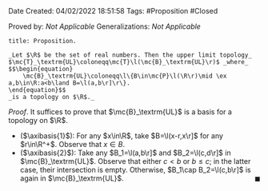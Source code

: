 <br />
<br />

Date Created: 04/02/2022 18:51:58
Tags: #Proposition #Closed 

Proved by: _Not Applicable_
Generalizations: _Not Applicable_

``` ad-Proposition
title: Proposition.

_Let $\R$ be the set of real numbers. Then the upper limit topology_ $\mc{T}_\textrm{UL}\coloneqq\mc{T}\l(\mc{B}_\textrm{UL}\r)$ _where_
$$\begin{equation}
    \mc{B}_\textrm{UL}\coloneqq\l\{B\in\mc{P}\l(\R\r)\mid \ex a,b\in\R:a<b\land B=\l(a,b\r]\r\}.
\end{equation}$$
_is a topology on $\R$._

```

_Proof_. It suffices to prove that $\mc{B}_\textrm{UL}$ is a basis for a topology on $\R$.
* ($\axibasis{1}$): For any $x\in\R$, take $B=\l(x-r,x\r]$ for any $r\in\R^+$. Observe that $x\in B$.
* ($\axibasis{2}$): Take any $B_1=\l(a,b\r]$ and $B_2=\l(c,d\r]$ in $\mc{B}_\textrm{UL}$. Observe that either $c<b$ or $b\leq c$; in the latter case, their intersection is empty. Otherwise, $B_1\cap B_2=\l(c,b\r]$ is again in $\mc{B}_\textrm{UL}$.<span style="float:right;">$\blacksquare$</span>
